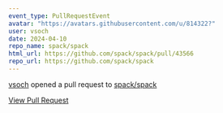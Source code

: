```yaml
---
event_type: PullRequestEvent
avatar: "https://avatars.githubusercontent.com/u/814322?"
user: vsoch
date: 2024-04-10
repo_name: spack/spack
html_url: https://github.com/spack/spack/pull/43566
repo_url: https://github.com/spack/spack
---
```


<a href='https://github.com/vsoch' target='_blank'>vsoch</a> opened a pull request to <a href='https://github.com/spack/spack' target='_blank'>spack/spack</a>

<a href='https://github.com/spack/spack/pull/43566' target='_blank'>View Pull Request</a>